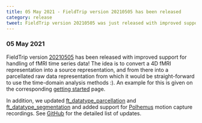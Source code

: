 ```yaml
---
title: 05 May 2021 - FieldTrip version 20210505 has been released
category: release
tweet: FieldTrip version 20210505 was just released with improved support for handling fMRI time series data! In addition to updates to source data parcellation/segmentation and support for Polhemus motion capture data. See http://www.fieldtriptoolbox.org/#05-may-2021
---
```


### 05 May 2021

FieldTrip version [20210505](http://github.com/fieldtrip/fieldtrip/releases/tag/20210505) has been released with improved support for handling of fMRI time series data! The idea is to convert a 4D fMRI representation into a source representation, and from there into a parcellated raw data representation from which it would be straight-forward to use the time-domain analysis methods :). An example for this is given on the corresponding [getting started](/getting_started/fmri) page.

In addition, we updated [ft_datatype_parcellation](/reference/utilities/ft_datatype_parcellation) and [ft_datatype_segmentation](/reference/utilities/ft_datatype_segmentation) and added support for [Polhemus](https://polhemus.com/motion-tracking/all-trackers/liberty) motion capture recordings. See [GitHub](https://github.com/fieldtrip/fieldtrip/compare/20210422...20210505) for the detailed list of updates.
